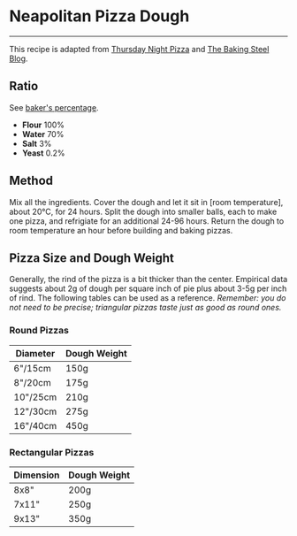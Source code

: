# Neapolitan Pizza Dough

---
This recipe is adapted from [Thursday Night Pizza](https://www.thursdaynightpizza.com/neapolitan-pizza-dough/) and [The Baking Steel Blog](https://bakingsteel.com/blogs/news/72-hour-pizza-dough).

## Ratio
See [baker's percentage](bakers-percentage).
* **Flour** 100%
* **Water** 70%
* **Salt** 3%
* **Yeast** 0.2%

## Method
Mix all the ingredients. Cover the dough and let it sit in [room temperature], about 20&deg;C, for 24 hours. Split the dough into smaller balls, each to make one pizza, and refrigiate for an additional 24-96 hours. Return the dough to room temperature an hour before building and baking pizzas.

## Pizza Size and Dough Weight

Generally, the rind of the pizza is a bit thicker than the center. Empirical data suggests about 2g of dough per square inch of pie plus about 3-5g per inch of rind. The following tables can be used as a reference. *Remember: you do not need to be precise; triangular pizzas taste just as good as round ones.*

### Round Pizzas

| Diameter | Dough Weight |
|----------|--------------|
| 6"/15cm  | 150g         |
| 8"/20cm  | 175g         |
| 10"/25cm | 210g         |
| 12"/30cm | 275g         |
| 16"/40cm | 450g         |

### Rectangular Pizzas

| Dimension | Dough Weight |
|-----------|--------------|
| 8x8"      | 200g         |
| 7x11"     | 250g         |
| 9x13"     | 350g         |